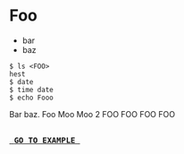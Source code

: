 <title> 
Min hest
</title>

# Foo

* bar
* baz

```console
$ ls <FOO>
hest
$ date
$ time date
$ echo Fooo
```
Bar baz.
Foo
Moo
Moo 2
FOO
FOO
FOO
FOO

[<kbd> <br>&nbsp;<b>GO TO EXAMPLE<b>&nbsp;<br> <br> </kbd>](https://example.com)
